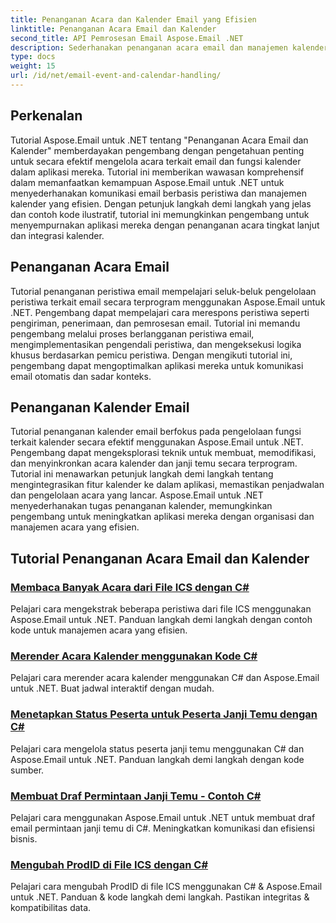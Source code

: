 ```yaml
---
title: Penanganan Acara dan Kalender Email yang Efisien
linktitle: Penanganan Acara Email dan Kalender
second_title: API Pemrosesan Email Aspose.Email .NET
description: Sederhanakan penanganan acara email dan manajemen kalender dengan tutorial Aspose.Email untuk .NET. Pelajari cara mengotomatiskan acara email dan mengintegrasikan fungsi kalender dengan lancar.
type: docs
weight: 15
url: /id/net/email-event-and-calendar-handling/
---
```


## Perkenalan

Tutorial Aspose.Email untuk .NET tentang "Penanganan Acara Email dan Kalender" memberdayakan pengembang dengan pengetahuan penting untuk secara efektif mengelola acara terkait email dan fungsi kalender dalam aplikasi mereka. Tutorial ini memberikan wawasan komprehensif dalam memanfaatkan kemampuan Aspose.Email untuk .NET untuk menyederhanakan komunikasi email berbasis peristiwa dan manajemen kalender yang efisien. Dengan petunjuk langkah demi langkah yang jelas dan contoh kode ilustratif, tutorial ini memungkinkan pengembang untuk menyempurnakan aplikasi mereka dengan penanganan acara tingkat lanjut dan integrasi kalender.

## Penanganan Acara Email

Tutorial penanganan peristiwa email mempelajari seluk-beluk pengelolaan peristiwa terkait email secara terprogram menggunakan Aspose.Email untuk .NET. Pengembang dapat mempelajari cara merespons peristiwa seperti pengiriman, penerimaan, dan pemrosesan email. Tutorial ini memandu pengembang melalui proses berlangganan peristiwa email, mengimplementasikan pengendali peristiwa, dan mengeksekusi logika khusus berdasarkan pemicu peristiwa. Dengan mengikuti tutorial ini, pengembang dapat mengoptimalkan aplikasi mereka untuk komunikasi email otomatis dan sadar konteks.

## Penanganan Kalender Email

Tutorial penanganan kalender email berfokus pada pengelolaan fungsi terkait kalender secara efektif menggunakan Aspose.Email untuk .NET. Pengembang dapat mengeksplorasi teknik untuk membuat, memodifikasi, dan menyinkronkan acara kalender dan janji temu secara terprogram. Tutorial ini menawarkan petunjuk langkah demi langkah tentang mengintegrasikan fitur kalender ke dalam aplikasi, memastikan penjadwalan dan pengelolaan acara yang lancar. Aspose.Email untuk .NET menyederhanakan tugas penanganan kalender, memungkinkan pengembang untuk meningkatkan aplikasi mereka dengan organisasi dan manajemen acara yang efisien.

## Tutorial Penanganan Acara Email dan Kalender

### [Membaca Banyak Acara dari File ICS dengan C#](./reading-multiple-events-from-ics-files-with-csharp/)
Pelajari cara mengekstrak beberapa peristiwa dari file ICS menggunakan Aspose.Email untuk .NET. Panduan langkah demi langkah dengan contoh kode untuk manajemen acara yang efisien.
### [Merender Acara Kalender menggunakan Kode C#](./rendering-calendar-events-using-csharp-code/)
Pelajari cara merender acara kalender menggunakan C# dan Aspose.Email untuk .NET. Buat jadwal interaktif dengan mudah.
### [Menetapkan Status Peserta untuk Peserta Janji Temu dengan C#](./setting-participant-status-for-appointment-attendees-with-csharp/)
Pelajari cara mengelola status peserta janji temu menggunakan C# dan Aspose.Email untuk .NET. Panduan langkah demi langkah dengan kode sumber.
### [Membuat Draf Permintaan Janji Temu - Contoh C#](./crafting-a-draft-appointment-request-csharp-example/)
Pelajari cara menggunakan Aspose.Email untuk .NET untuk membuat draf email permintaan janji temu di C#. Meningkatkan komunikasi dan efisiensi bisnis.
### [Mengubah ProdID di File ICS dengan C#](./altering-prodid-in-ics-files-with-csharp/)
Pelajari cara mengubah ProdID di file ICS menggunakan C# & Aspose.Email untuk .NET. Panduan & kode langkah demi langkah. Pastikan integritas & kompatibilitas data. 